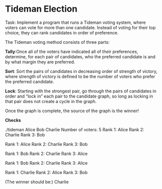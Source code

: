 # Tideman Election

Task: Implement a program that runs a Tideman voting system, where voters can vote for more than one candidate. Instead of voting for their top choice, they can rank candidates in order of preference.

The Tideman voting method consists of three parts:

**Tally**:Once all of the voters have indicated all of their preferences, determine, for each pair of candidates, who the preferred candidate is and by what margin they are preferred.

**Sort**: Sort the pairs of candidates in decreasing order of strength of victory, where strength of victory is defined to be the number of voters who prefer the preferred candidate.

**Lock**: Starting with the strongest pair, go through the pairs of candidates in order and “lock in” each pair to the candidate graph, so long as locking in that pair does not create a cycle in the graph.

Once the graph is complete, the source of the graph is the winner!

**Checks**

./tideman Alice Bob Charlie
Number of voters: 5
Rank 1: Alice
Rank 2: Charlie
Rank 3: Bob

Rank 1: Alice
Rank 2: Charlie
Rank 3: Bob

Rank 1: Bob
Rank 2: Charlie
Rank 3: Alice

Rank 1: Bob
Rank 2: Charlie
Rank 3: Alice

Rank 1: Charlie
Rank 2: Alice
Rank 3: Bob

(The winner should be:) Charlie
